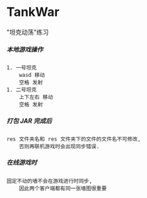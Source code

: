 # TankWar

"坦克动荡"练习

##### 本地游戏操作

    1. 一号坦克
        wasd 移动
        空格 发射
    1. 二号坦克
        上下左右 移动
        空格 发射

##### 打包 JAR 完成后

    res 文件夹名和 res 文件夹下的文件的文件名不可修改, 
        否则再联机游戏时会出现同步错误.

##### 在线游戏时

    固定不动的墙不会在游戏进行时同步, 
        因此两个客户端都有同一张墙图很重要 